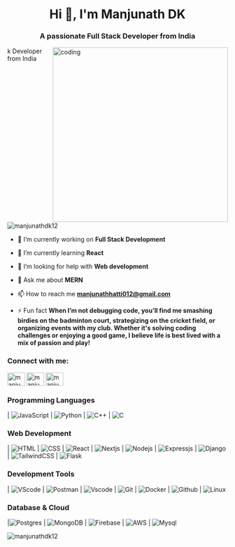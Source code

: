 
<h1 align="center">Hi 👋, I'm Manjunath DK</h1>
<h3 align="center">A passionate Full Stack Developer from India</h3>
<img   align="right" alt="coding" width="400" src="https://www.simontechway.com/wp-content/uploads/2020/04/dev-gif.gif"/>k Developer from India</h3>

<p align="left"> <img src="https://komarev.com/ghpvc/?username=manjunathdk12&label=Profile%20views&color=0e75b6&style=flat" alt="manjunathdk12" /> </p>

- 🔭 I’m currently working on **Full Stack Development**

- 🌱 I’m currently learning **React**

- 🤝 I’m looking for help with **Web development**

- 💬 Ask me about **MERN**

- 📫 How to reach me **manjunathhatti012@gmail.com**

- ⚡ Fun fact **When I’m not debugging code, you’ll find me smashing birdies on the badminton court, strategizing on the cricket field, or organizing events with my club. Whether it's solving coding challenges or enjoying a good game, I believe life is best lived with a mix of passion and play!**

<h3 align="left">Connect with me:</h3>
<p align="left">
<a href="https://linkedin.com/in/manjunath-dk-abb853259" target="blank"><img align="center" src="https://raw.githubusercontent.com/rahuldkjain/github-profile-readme-generator/master/src/images/icons/Social/linked-in-alt.svg" alt="manjunath-dk-abb853259" height="30" width="40" /></a>
<a href="https://instagram.com/manju_d_k_12" target="blank"><img align="center" src="https://raw.githubusercontent.com/rahuldkjain/github-profile-readme-generator/master/src/images/icons/Social/instagram.svg" alt="manju_d_k_12" height="30" width="40" /></a>
<a href="https://www.youtube.com/c/manju2motivation{kannada}" target="blank"><img align="center" src="https://raw.githubusercontent.com/rahuldkjain/github-profile-readme-generator/master/src/images/icons/Social/youtube.svg" alt="manju2motivation{kannada}" height="30" width="40" /></a>
</p>

### Programming Languages
| ![JavaScript](https://skillicons.dev/icons?i=javascript&theme=dark) | ![Python](https://skillicons.dev/icons?i=python&theme=dark) | ![C++](https://skillicons.dev/icons?i=cpp&theme=dark) | ![C](https://skillicons.dev/icons?i=c&theme=dark) 

### Web Development
| ![HTML](https://skillicons.dev/icons?i=html&theme=dark) | ![CSS](https://skillicons.dev/icons?i=css&theme=dark) | ![React](https://skillicons.dev/icons?i=react&theme=dark) | ![Nextjs](https://skillicons.dev/icons?i=nextjs&theme=dark) | ![Nodejs](https://skillicons.dev/icons?i=nodejs&theme=dark) | ![Expressjs](https://skillicons.dev/icons?i=express&theme=dark) | ![Django](https://skillicons.dev/icons?i=django&theme=dark) | ![TailwindCSS](https://skillicons.dev/icons?i=tailwindcss&theme=dark) |  ![Flask](https://skillicons.dev/icons?i=flask&theme=dark) 

### Development Tools
| ![VScode](https://skillicons.dev/icons?i=vscode&theme=dark) | ![Postman](https://skillicons.dev/icons?i=postman&theme=dark) | ![Vscode](https://skillicons.dev/icons?i=visualstudio&theme=dark) | ![Git](https://skillicons.dev/icons?i=git&theme=dark)  | ![Docker](https://skillicons.dev/icons?i=docker&theme=dark) | ![Github](https://skillicons.dev/icons?i=github&theme=dark) | ![Linux](https://skillicons.dev/icons?i=linux&theme=dark) 


### Database & Cloud
|![Postgres](https://skillicons.dev/icons?i=postgresql&theme=dark) | ![MongoDB](https://skillicons.dev/icons?i=mongodb&theme=dark) | ![Firebase](https://skillicons.dev/icons?i=firebase&theme=dark) | ![AWS](https://skillicons.dev/icons?i=aws&theme=dark) | ![Mysql](https://skillicons.dev/icons?i=mysql&theme=dark)

<p><img align="center" src="https://github-readme-stats.vercel.app/api/top-langs?username=manjunathdk12&show_icons=true&locale=en&layout=compact" alt="manjunathdk12" /></p>

